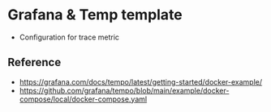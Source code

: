 # Grafana & Temp template
- Configuration for trace metric

## Reference 
- https://grafana.com/docs/tempo/latest/getting-started/docker-example/
- https://github.com/grafana/tempo/blob/main/example/docker-compose/local/docker-compose.yaml
